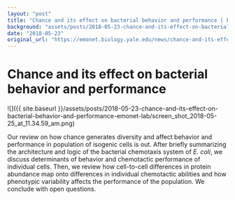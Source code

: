 ```yaml
---
layout: "post"
title: "Chance and its effect on bacterial behavior and performance | Emonet Lab"
background: "assets/posts/2018-05-23-chance-and-its-effect-on-bacterial-behavior-and-performance-emonet-lab/screen_shot_2018-05-25_at_11.34.59_am.png"
date: "2018-05-23"
original_url: "https://emonet.biology.yale.edu/news/chance-and-its-effect-bacterial-behavior-and-performance"
---
```

# Chance and its effect on bacterial behavior and performance

![]({{ site.baseurl }}/assets/posts/2018-05-23-chance-and-its-effect-on-bacterial-behavior-and-performance-emonet-lab/screen_shot_2018-05-25_at_11.34.59_am.png)

Our review on how chance generates diversity and affect behavior and performance in population of isogenic cells is out. After briefly summarizing the architecture and logic of the bacterial chemotaxis system of *E. coli*, we discuss determinants of behavior and chemotactic performance of individual cells. Then, we review how cell-to-cell differences in protein abundance map onto differences in individual chemotactic abilities and how phenotypic variability affects the performance of the population. We conclude with open questions.